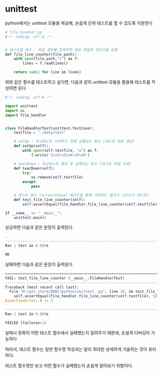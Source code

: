 # unittest

python에서는 unittest 모듈을 제공해, 손쉽게 단위 테스트를 할 수 있도록 지원한다

```python
# file_handler.py
#-*- coding: utf-8 -*-


# 테스트할 함수 : 파일 경로를 입력하면 해당 파일의 라인수를 반환
def file_line_counter(file_path):
    with open(file_path,"r") as f:
        lines = f.readlines()

    return sum(1 for line in lines)
```

위와 같은 함수를 테스트하고 싶다면, 다음과 같이 unittest 모듈을 활용해 테스트를 작성하면 된다

```python
#-*- coding: utf-8 -*-

import unittest
import os
import file_handler


class FileHandlerTest(unittest.TestCase):
    testfile = "./data/test"

    # setUp : 유닛테스트 시작하기 전에 실행되는 함수 (테스트 파일 생성)
    def setUp(self):
        with open(self.testfile, "w") as f:
            f.write('1\n2\n3\n4\n5\n6')

    # tearDown : 유닛테스트 종료 후 실행되는 함수 (테스트 파일 삭제)
    def tearDown(self):
        try:
            os.remove(self.testfile)
        except:
            pass

    # 테스트 함수 (arrsertEqual 메소드를 통해 기대하는 결과가 나오는지 테스트)
    def test_file_line_counter(self):
        self.assertEqual(file_handler.file_line_counter(self.testfile), 6)

if __name__ == "__main__":
    unittest.main()
```

성공하면 다음과 같은 문장이 출력된다.

```python
.
----------------------------------------------------------------------
Ran 1 test in 0.000s

OK
```

실패하면 다음과 같은 문장이 출력된다.

```python
======================================================================
FAIL: test_file_line_counter (__main__.FileHandlerTest)
----------------------------------------------------------------------
Traceback (most recent call last):
  File "D:/git_store/ODOC/python/unittest_.py", line 28, in test_file_line_counter
    self.assertEqual(file_handler.file_line_counter(self.testfile), 5)
AssertionError: 6 != 5

----------------------------------------------------------------------
Ran 1 test in 0.000s

FAILED (failures=1)

```

실패시 정확히 어떤 테스트 함수에서 실패했는지 알려주기 때문에, 손쉽게 디버깅이 가능하다

따라서, 테스트 함수는 일반 함수명 작성과는 달리 최대한 상세하게 기술하는 것이 유리하다.

테스트 함수명만 보고 어떤 함수가 실패했는지 손쉽게 알아보기 위함이다.